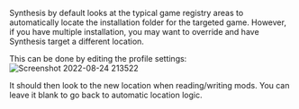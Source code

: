 Synthesis by default looks at the typical game registry areas to automatically locate the installation folder for the targeted game.   However, if you have multiple installation, you may want to override and have Synthesis target a different location. 

This can be done by editing the profile settings:
![Screenshot 2022-08-24 213522](https://user-images.githubusercontent.com/24981326/186561179-5fd169f6-dcd9-4171-8c22-ad266179a07c.png)

It should then look to the new location when reading/writing mods.   You can leave it blank to go back to automatic location logic.